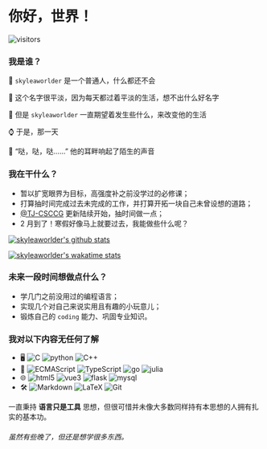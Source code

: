 # 你好，世界！

![visitors](https://visitor-badge.glitch.me/badge?page_id=skyleaworlder.skyleaworlder)

### 我是谁？

:walking: `skyleaworlder` 是一个普通人，什么都还不会

:rice: 这个名字很平淡，因为每天都过着平淡的生活，想不出什么好名字

:pray: 但是 `skyleaworlder` 一直期望着发生些什么，来改变他的生活

:watch: 于是，那一天

:shoe: “哒，哒，哒……” 他的耳畔响起了陌生的声音



### 我在干什么？

* 暂以扩宽眼界为目标，高强度补之前没学过的必修课；
* 打算抽时间完成过去未完成的工作，并打算开拓一块自己未曾设想的道路；
* [@TJ-CSCCG](https://github.com/TJ-CSCCG) 更新陆续开始，抽时间做一点；
* 2 月到了！寒假好像马上就要过去，我能做些什么呢？

[![skyleaworlder's github stats](https://github-readme-stats.vercel.app/api?username=skyleaworlder)](https://github.com/anuraghazra/github-readme-stats)

[![skyleaworlder's wakatime stats](https://github-readme-stats.vercel.app/api/wakatime?username=skyleaworlder&layout=compact)](https://github.com/anuraghazra/github-readme-stats)



### 未来一段时间想做点什么？

* 学几门之前没用过的编程语言；
* 实现几个对自己来说实用且有趣的小玩意儿；
* 锻炼自己的 `coding` 能力、巩固专业知识。



### 我对以下内容无任何了解

* :desktop_computer: ![C](https://img.shields.io/badge/programming-language-lightgrey?logo=c)  ![python](https://img.shields.io/badge/python-3-blue?logo=python)  ![C++](http://img.shields.io/badge/C%2B%2B-but%20C%20style-green?logo=c%2B%2B) 
* :honeybee: ![ECMAScript](https://img.shields.io/badge/ECMAScript-6-yellow?logo=javascript)  ![TypeScript](https://img.shields.io/static/v1?label=TypeScript&message=3.0+&color=007ACC&logo=typescript)   ![go](https://img.shields.io/badge/go-lang-blue?logo=go)  ![julia](https://img.shields.io/static/v1?label=Julia&message=newbee&color=9558B2&logo=julia)
* :globe_with_meridians: ![html5](https://img.shields.io/badge/HTML-5-red?logo=html5)  ![vue3](https://img.shields.io/badge/Vue-3+-green?logo=vue.js)  ![flask](https://img.shields.io/badge/flask-1.1%2B-lightgrey?logo=flask) ![mysql](https://img.shields.io/badge/MySQL-5.7%2B-red?logo=mysql) 
* :hammer_and_wrench: ![Markdown](http://img.shields.io/badge/Markdown-grey?logo=markdown) ![LaTeX](http://img.shields.io/badge/LaTeX-grey?logo=latex) ![Git](http://img.shields.io/badge/Git-grey?logo=git) 

一直秉持 **语言只是工具** 思想，但很可惜并未像大多数同样持有本思想的人拥有扎实的基本功。

###### 虽然有些晚了，但还是想学很多东西。
